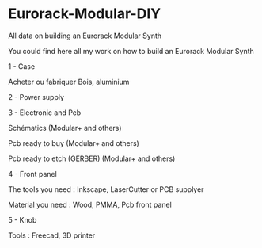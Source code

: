 # Eurorack-Modular-DIY
All data on building an Eurorack Modular Synth

You could find here all my work on how to build an Eurorack Modular Synth

1 - Case

Acheter ou fabriquer
Bois, aluminium

2 - Power supply

3 - Electronic and Pcb

Schématics (Modular+ and others)

Pcb ready to buy (Modular+ and others)

Pcb ready to etch (GERBER) (Modular+ and others)

4 - Front panel

The tools you need : Inkscape, LaserCutter or PCB supplyer

Material you need : Wood, PMMA, Pcb front panel

5 - Knob

Tools : Freecad, 3D printer


